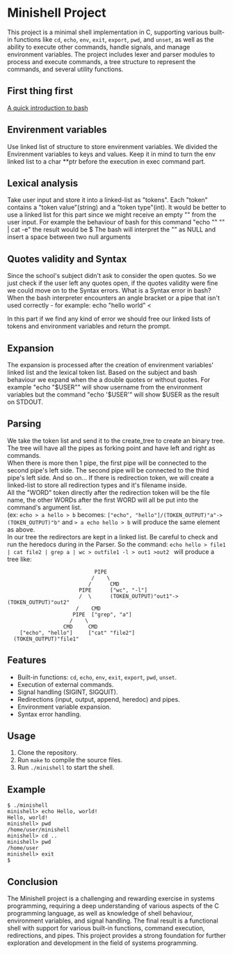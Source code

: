# Minishell Project
This project is a minimal shell implementation in C, supporting various built-in functions like `cd`, `echo`, `env`, `exit`, `export`, `pwd`, and `unset`, as well as the ability to execute other commands, handle signals, and manage environment variables. The project includes lexer and parser modules to process and execute commands, a tree structure to represent the commands, and several utility functions.

## First thing first
[A quick introduction to bash](note/bash_intro.md)

## Envirenment variables  
Use linked list of structure to store envirenment variables. We divided the Envirenment variables to keys and values.
Keep it in mind to turn the env linked list to a char **ptr before the execution in exec command part.

## Lexical analysis  
Take user input and store it into a linked-list as "tokens". Each "token" contains a "token value"(string) and a "token type"(int).
It would be better to use a linked list for this part since we might receive an empty "" from the user input.
For example the behaviour of bash for this command "echo "" "" | cat -e" the result would be
 $
 The bash will interpret the "" as NULL and insert a space between two null arguments

## Quotes validity and Syntax
Since the school's subject didn't ask to consider the open quotes. So we just check if the user left any quotes open, if the quotes validity were fine we could move on to the Syntax errors.
What is a Syntax error in bash?
When the bash interpreter encounters an angle bracket or a pipe that isn't used correctly - for example:
echo "hello world" <

In this part if we find any kind of error we should free our linked lists of tokens and environment variables and return the prompt.

## Expansion
The expansion is processed after the creation of envirenment variables' linked list and the lexical token list.
Based on the subject and bash behaviour we expand when the a double quotes or without quotes.
For example "echo "$USER"" will show username from the environment variables but the command "echo '$USER'" will show $USER as the result on STDOUT.

## Parsing  
We take the token list and send it to the create_tree to create an binary tree.  
The tree will have all the pipes as forking point and have left and right as commands.  
When there is more then 1 pipe, the first pipe will be connected to the second pipe's left side.
The second pipe will be connected to the third pipe's left side. And so on...
If there is redirection token, we will create a linked-list to store all redirection types and it's filename inside.  
All the "WORD" token directly after the redirection token will be the file name, the other WORDs after the first WORD will all be put into the command's argument list.  
(ex: `echo > a hello > b` becomes: `["echo", "hello"]/(TOKEN_OUTPUT)"a"->(TOKEN_OUTPUT)"b"` and `> a echo hello > b` will produce the same element as above.  
In our tree the redirectors are kept in a linked list.
Be careful to check and run the heredocs during in the Parser.
So the command: `echo hello > file1 | cat file2 | grep a | wc > outfile1 -l > out1 >out2 ` will produce a tree like:
```
                            PIPE
                           /    \
                          /      CMD
                       PIPE      ["wc", "-l"]
                       /  \      (TOKEN_OUTPUT)"out1"->(TOKEN_OUTPUT)"out2"
                      /    CMD
                     PIPE  ["grep", "a"]
                    /    \
                  CMD     CMD
    ["echo", "hello"]     ["cat" "file2"]
  (TOKEN_OUTPUT)"file1"
```

## Features
- Built-in functions: `cd`, `echo`, `env`, `exit`, `export`, `pwd`, `unset`.
- Execution of external commands.
- Signal handling (SIGINT, SIGQUIT).
- Redirections (input, output, append, heredoc) and pipes.
- Environment variable expansion.
- Syntax error handling.

## Usage
1. Clone the repository.
2. Run `make` to compile the source files.
3. Run `./minishell` to start the shell.

## Example
```
$ ./minishell
minishell> echo Hello, world!
Hello, world!
minishell> pwd
/home/user/minishell
minishell> cd ..
minishell> pwd
/home/user
minishell> exit
$
```

## Conclusion
The Minishell project is a challenging and rewarding exercise in systems programming, requiring a deep understanding of various aspects of the C programming language, as well as knowledge of shell behaviour, environment variables, and signal handling. The final result is a functional shell with support for various built-in functions, command execution, redirections, and pipes. This project provides a strong foundation for further exploration and development in the field of systems programming.

